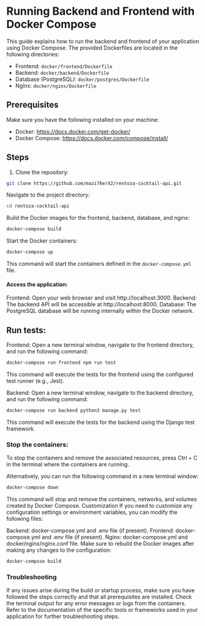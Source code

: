 # Running Backend and Frontend with Docker Compose

This guide explains how to run the backend and frontend of your application using Docker Compose. The provided Dockerfiles are located in the following directories:

- Frontend: `docker/frontend/Dockerfile`
- Backend: `docker/backend/Dockerfile`
- Database (PostgreSQL): `docker/postgres/Dockerfile`
- Nginx: `docker/nginx/Dockerfile`

## Prerequisites

Make sure you have the following installed on your machine:

- Docker: https://docs.docker.com/get-docker/
- Docker Compose: https://docs.docker.com/compose/install/

## Steps

1. Clone the repository:

```bash
git clone https://github.com/mazi76erX2/rentoza-cocktail-api.git
```

Navigate to the project directory:
```bash
cd rentoza-cocktail-api
```

Build the Docker images for the frontend, backend, database, and nginx:

```bash
docker-compose build
```

Start the Docker containers:

```bash
docker-compose up
```

This command will start the containers defined in the `docker-compose.yml` file.

#### Access the application:

Frontend: Open your web browser and visit http://localhost:3000.
Backend: The backend API will be accessible at http://localhost:8000.
Database: The PostgreSQL database will be running internally within the Docker network.


## Run tests:

Frontend: Open a new terminal window, navigate to the frontend directory, and run the following command:

```bash
docker-compose run frontend npm run test
```
This command will execute the tests for the frontend using the configured test runner (e.g., Jest).

Backend: Open a new terminal window, navigate to the backend directory, and run the following command:

```bash
docker-compose run backend python3 manage.py test
```
This command will execute the tests for the backend using the Django test framework.

### Stop the containers:

To stop the containers and remove the associated resources, press Ctrl + C in the terminal where the containers are running.

Alternatively, you can run the following command in a new terminal window:

```bash
docker-compose down
```

This command will stop and remove the containers, networks, and volumes created by Docker Compose.
Customization
If you need to customize any configuration settings or environment variables, you can modify the following files:

Backend: docker-compose.yml and .env file (if present).
Frontend: docker-compose.yml and .env file (if present).
Nginx: docker-compose.yml and docker/nginx/nginx.conf file.
Make sure to rebuild the Docker images after making any changes to the configuration:

```bash
docker-compose build
```

### Troubleshooting
If any issues arise during the build or startup process, make sure you have followed the steps correctly and that all prerequisites are installed.
Check the terminal output for any error messages or logs from the containers.
Refer to the documentation of the specific tools or frameworks used in your application for further troubleshooting steps.

